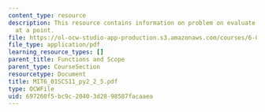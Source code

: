```yaml
---
content_type: resource
description: This resource contains information on problem on evaluate a quadratic
  at a point.
file: https://ol-ocw-studio-app-production.s3.amazonaws.com/courses/6-01sc-introduction-to-electrical-engineering-and-computer-science-i-spring-2011/697260f5bc9c20403d2898587facaaea_MIT6_01SCS11_py2_2_5.pdf
file_type: application/pdf
learning_resource_types: []
parent_title: Functions and Scope
parent_type: CourseSection
resourcetype: Document
title: MIT6_01SCS11_py2_2_5.pdf
type: OCWFile
uid: 697260f5-bc9c-2040-3d28-98587facaaea
---
```

